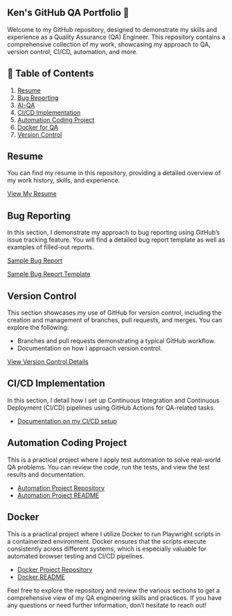 ## Ken's GitHub QA Portfolio 👋
Welcome to my GitHub repository, designed to demonstrate my skills and experience as a Quality Assurance (QA) Engineer. This repository contains a comprehensive collection of my work, showcasing my approach to QA, version control, CI/CD, automation, and more.
## 📄 Table of Contents

1. [Resume](https://github.com/Ken-nedy1/Resume)
2. [Bug Reporting](https://github.com/Ken-nedy1/Bug-Reporting)
3. [AI-QA](https://github.com/Ken-nedy1/AI-QA)
4. [CI/CD Implementation](https://github.com/Ken-nedy1/CI-CD)
5. [Automation Coding Project](https://github.com/Ken-nedy1/tree/main/Automation-Project)
6. [Docker for QA](https://github.com/Ken-nedy1/Docker-QA)
7. [Version Control](https://github.com/Ken-nedy1/Version-Control)

## Resume
You can find my resume in this repository, providing a detailed overview of my work history, skills, and experience.

[View My Resume](https://github.com/Ken-nedy1/Resume)

## Bug Reporting
In this section, I demonstrate my approach to bug reporting using GitHub’s issue tracking feature. You will find a detailed bug report template as well as examples of filled-out reports.

[Sample Bug Report](https://github.com/Ken-nedy1/Bug-Reporting)

[Sample Bug Report Template](https://github.com/Ken-nedy1/Bug-Reporting-Template)

## Version Control
This section showcases my use of GitHub for version control, including the creation and management of branches, pull requests, and merges. You can explore the following:
- Branches and pull requests demonstrating a typical GitHub workflow.
- Documentation on how I approach version control.

[View Version Control Details](https://github.com/Ken-nedy1/Version-Control)

## CI/CD Implementation

In this section, I detail how I set up Continuous Integration and Continuous Deployment (CI/CD) pipelines using GitHub Actions for QA-related tasks.

- [Documentation on my CI/CD setup](https://github.com/Ken-nedy1/CI-CD)


## Automation Coding Project

This is a practical project where I apply test automation to solve real-world QA problems. You can review the code, run the tests, and view the test results and documentation.

- [Automation Project Repository](https://github.com/Ken-nedy1/Automation-Project/Playwright/tests)
- [Automation Project README](https://github.com/Ken-nedy1/Automation-Project-Demo.md)

## Docker

This is a practical project where I utilize Docker to run Playwright scripts in a containerized environment. Docker ensures that the scripts execute consistently across different systems, which is especially valuable for automated browser testing and CI/CD pipelines.

- [Docker Project Repository](https://github.com/Ken-nedy1/Docker)
- [Docker README](https://github.com/Ken-nedy1/Docker/blob/main/Playwright-Docker-Demo.md)


Feel free to explore the repository and review the various sections to get a comprehensive view of my QA engineering skills and practices. If you have any questions or need further information, don’t hesitate to reach out!
